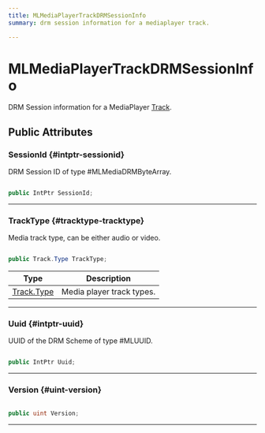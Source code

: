 ```yaml
---
title: MLMediaPlayerTrackDRMSessionInfo
summary: drm session information for a mediaplayer track. 

---
```


# MLMediaPlayerTrackDRMSessionInfo




DRM Session information for a MediaPlayer [Track](/versioned_docs/version-22-Mar-2023/unity-api/api/UnityEngine.XR.MagicLeap/MLMedia/Player/Track/UnityEngine.XR.MagicLeap.MLMedia.Player.Track.md).   





## Public Attributes

### SessionId {#intptr-sessionid}

DRM Session ID of type #MLMediaDRMByteArray. 

```csharp

public IntPtr SessionId;

```






-----------

### TrackType {#tracktype-tracktype}

Media track type, can be either audio or video. 

```csharp

public Track.Type TrackType;

```

| Type | Description  | 
|--|--|
| [Track.Type](/versioned_docs/version-22-Mar-2023/unity-api/api/UnityEngine.XR.MagicLeap/MLMedia/Player/Track/UnityEngine.XR.MagicLeap.MLMedia.Player.Track.md#enums-type) | Media player track types.  |





-----------

### Uuid {#intptr-uuid}

UUID of the DRM Scheme of type #MLUUID. 

```csharp

public IntPtr Uuid;

```






-----------

### Version {#uint-version}

```csharp

public uint Version;

```






-----------


